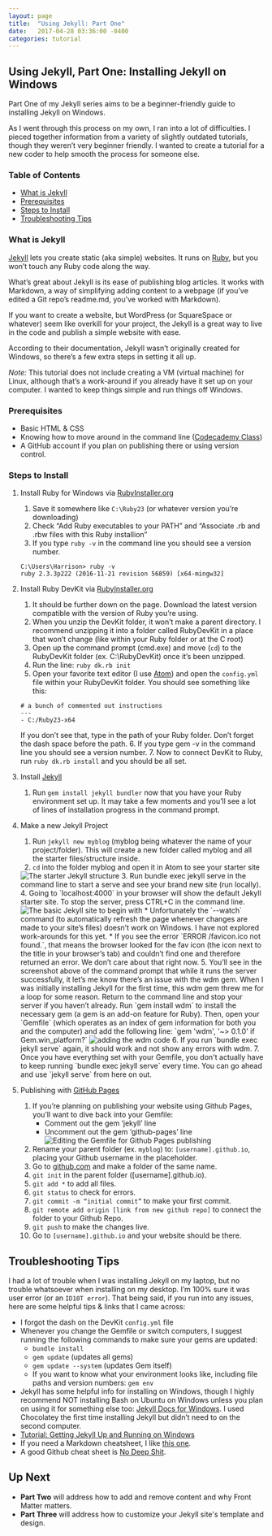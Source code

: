 ```yaml
---
layout: page
title:  "Using Jekyll: Part One"
date:   2017-04-28 03:36:00 -0400
categories: tutorial
---
```


## Using Jekyll, Part One: Installing Jekyll on Windows

Part One of my Jekyll series aims to be a beginner-friendly guide to installing Jekyll on Windows.

As I went through this process on my own, I ran into a lot of difficulties. I pieced together information from a variety of slightly outdated tutorials, though they weren’t very beginner friendly. I wanted to create a tutorial for a new coder to help smooth the process for someone else.

### Table of Contents
* [What is Jekyll](#what-is-jekyll)
* [Prerequisites](#prerequisites)
* [Steps to Install](#steps-to-install)
* [Troubleshooting Tips](#troubleshooting-tips)

### What is Jekyll

[Jekyll](https://jekyllrb.com/) lets you create static (aka simple) websites. It runs on [Ruby](https://www.ruby-lang.org/en/), but you won’t touch any Ruby code along the way.

What’s great about Jekyll is its ease of publishing blog articles. It works with Markdown, a way of simplifying adding content to a webpage (if you’ve edited a Git repo’s readme.md, you’ve worked with Markdown).

If you want to create a website, but WordPress (or SquareSpace or whatever) seem like overkill for your project, the Jekyll is a great way to live in the code and publish a simple website with ease.

According to their documentation, Jekyll wasn’t originally created for Windows, so there’s a few extra steps in setting it all up.

*Note:* This tutorial does not include creating a VM (virtual machine) for Linux, although that’s a work-around if you already have it set up on your computer. I wanted to keep things simple and run things off Windows.

### Prerequisites

* Basic HTML & CSS
* Knowing how to move around in the command line ([Codecademy Class](https://www.codecademy.com/learn/learn-the-command-line))
* A GitHub account if you plan on publishing there or using version control.

### Steps to Install

1. Install Ruby for Windows via [RubyInstaller.org](http://rubyinstaller.org/downloads/)
    1. Save it somewhere like `C:\Ruby23` (or whatever version you’re downloading)
    2. Check “Add Ruby executables to your PATH” and “Associate .rb and .rbw files with this Ruby installion”
    3. If you type `ruby -v` in the command line you should see a version number.
    ```
    C:\Users\Harrison> ruby -v
    ruby 2.3.3p222 (2016-11-21 revision 56859) [x64-mingw32]
    ```
2. Install Ruby DevKit via [RubyInstaller.org](http://rubyinstaller.org/downloads/)
    1. It should be further down on the page. Download the latest version compatible with the version of Ruby you’re using.
    2. When you unzip the DevKit folder, it won’t make a parent directory. I recommend unzipping it into a folder called RubyDevKit in a place that won’t change (like within your Ruby folder or at the C root)
    3. Open up the command prompt (cmd.exe) and move (`cd`) to the RubyDevKit folder (ex. C:\RubyDevKit) once it’s been unzipped.
    4. Run the line: `ruby dk.rb init`
    5. Open your favorite text editor (I use [Atom](https://atom.io/)) and open the `config.yml` file within your RubyDevKit folder. You should see something like this:
    ```
    # a bunch of commented out instructions
    ---
    - C:/Ruby23-x64
    ```
    If you don’t see that, type in the path of your Ruby folder. Don’t forget the dash space before the path.
    6. If you type gem -v in the command line you should see a version number.
    7. Now to connect DevKit to Ruby, run `ruby dk.rb install` and you should be all set.
3. Install [Jekyll](https://jekyllrb.com/docs/quickstart/)
    1. Run `gem install jekyll bundler` now that you have your Ruby environment set up. It may take a few moments and you’ll see a lot of lines of installation progress in the command prompt.
4. Make a new Jekyll Project
    1. Run `jekyll new myblog` (myblog being whatever the name of your project/folder). This will create a new folder called myblog and all the starter files/structure inside.
    2. `cd` into the folder myblog and open it in Atom to see your starter site
    <img src="/images/jekyll-pt-1/jekyll-structure-1.jpg" class="img-responsive" alt="The starter Jekyll structure">
    3. Run bundle exec jekyll serve in the command line to start a serve and see your brand new site (run locally).
    4. Going to `localhost:4000` in your browser will show the default Jekyll starter site. To stop the server, press CTRL+C in the command line.
    <img src="/images/jekyll-pt-1/serve-2.jpg" class="img-responsive" alt="The basic Jekyll site to begin with">
        * Unfortunately the `--watch` command (to automatically refresh the page whenever changes are made to your site’s files) doesn’t work on Windows. I have not explored work-arounds for this yet.
        * If you see the error `ERROR /favicon.ico not found.`, that means the browser looked for the fav icon (the icon next to the title in your browser’s tab) and couldn’t find one and therefore returned an error. We don’t care about that right now.
    5. You’ll see in the screenshot above of the command prompt that while it runs the server successfully, it let’s me know there’s an issue with the wdm gem. When I was initially installing Jekyll for the first time, this wdm gem threw me for a loop for some reason. Return to the command line and stop your server if you haven’t already. Run `gem install wdm` to install the necessary gem (a gem is an add-on feature for Ruby). Then, open your `Gemfile` (which operates as an index of gem information for both you and the computer) and add the following line: `gem 'wdm', '~> 0.1.0' if Gem.win_platform?`
    <img src="/images/jekyll-pt-1/wdm-install-2.jpg" alt="adding the wdm code" class="img-responsive">
    6. If you run `bundle exec jekyll serve` again, it should work and not show any errors with wdm.
    7. Once you have everything set with your Gemfile, you don't actually have to keep running `bundle exec jekyll serve` every time. You can go ahead and use `jekyll serve` from here on out.

5. Publishing with [GitHub Pages](https://pages.github.com)
    1. If you’re planning on publishing your website using Github Pages, you’ll want to dive back into your Gemfile:
        * Comment out the gem ‘jekyll’ line
        * Uncomment out the gem ‘github-pages’ line
          <img src="/images/jekyll-pt-1/github-pages-install-1.jpg" class="img-responsive" alt="Editing the Gemfile for Github Pages publishing">
    2. Rename your parent folder (ex. `myblog`) to: `[username].github.io`, placing your Github username in the placeholder.
    3. Go to [github.com](https://github.com) and make a folder of the same name.
    4. `git init` in the parent folder ([username].github.io).
    5. `git add *` to add all files.
    6. `git status` to check for errors.
    7. `git commit -m “initial commit”` to make your first commit.
    8. `git remote add origin [link from new github repo]` to connect the folder to your Github Repo.
    9. `git push` to make the changes live.
    10. Go to `[username].github.io` and your website should be there.

## Troubleshooting Tips

I had a lot of trouble when I was installing Jekyll on my laptop, but no trouble whatsoever when installing on my desktop. I’m 100% sure it was user error (or an `ID10T error`). That being said, if you run into any issues, here are some helpful tips & links that I came across:
* I forgot the dash on the DevKit `config.yml` file
* Whenever you change the Gemfile or switch computers, I suggest running the following commands to make sure your gems are updated:
  * `bundle install`
  * `gem update` (updates all gems)
  * `gem update --system` (updates Gem itself)
  * If you want to know what your environment looks like, including file paths and version numbers: `gem env`
* Jekyll has some helpful info for installing on Windows, though I highly recommend NOT installing Bash on Ubuntu on Windows unless you plan on using it for something else too: [Jekyll Docs for Windows](https://jekyllrb.com/docs/windows/). I used Chocolatey the first time installing Jekyll but didn’t need to on the second computer.
* [Tutorial: Getting Jekyll Up and Running on Windows](http://thedustytome.com/2014/02/15/Getting-Jekyll-up-and-running-on-Windows/)
* If you need a Markdown cheatsheet, I like [this one](https://github.com/adam-p/markdown-here/wiki/Markdown-Here-Cheatsheet).
* A good Github cheat sheet is [No Deep Shit](https://rogerdudler.github.io/git-guide/).

## Up Next

* **Part Two** will address how to add and remove content and why Front Matter matters.
* **Part Three** will address how to customize your Jekyll site's template and design.
